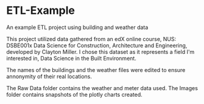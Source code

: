 # ETL-Example
An example ETL project using building and weather data

This project utilized data gathered from an edX online course, NUS: DSBE001x Data Science for Construction, Architecture and Engineering, developed by Clayton Miller.
I chose this dataset as it represents a field I'm interested in, Data Science in the Built Environment. 

The names of the buildings and the weather files were edited to ensure annonymity of their real locations. 

The Raw Data folder contains the weather and meter data used.
The Images folder contains snapshots of the plotly charts created.
